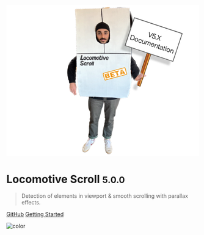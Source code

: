 ![logo](assets/logo.png)

# Locomotive Scroll <small>5.0.0</small>

> Detection of elements in viewport & smooth scrolling with parallax effects.

[GitHub](https://github.com/locomotivemtl/locomotive-scroll/)
[Getting Started](#locomotive-scroll-v5)

<!-- background color -->

![color](#f0f0f0)
